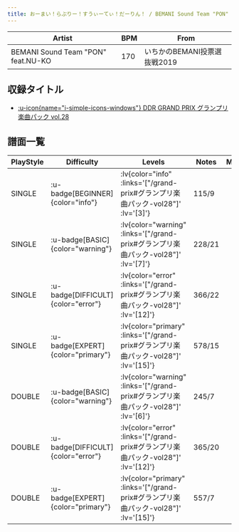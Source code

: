 ```yaml
---
title: おーまい！らぶりー！すうぃーてぃ！だーりん！ / BEMANI Sound Team "PON" feat.NU-KO
---
```


|Artist|BPM|From|
|------|---|----|
|BEMANI Sound Team "PON" feat.NU-KO|170|いちかのBEMANI投票選抜戦2019|

## 収録タイトル

- [ :u-icon{name="i-simple-icons-windows"} DDR GRAND PRIX グランプリ楽曲パック vol.28](/grand-prix#グランプリ楽曲パック-vol28)

## 譜面一覧

|PlayStyle|Difficulty|Levels|Notes|Movie|
|---------|----------|------|-----|-----|
|SINGLE| :u-badge[BEGINNER]{color="info"} | :lv{color="info" :links='["/grand-prix#グランプリ楽曲パック-vol28"]' :lv='[3]'} |115/9||
|SINGLE| :u-badge[BASIC]{color="warning"} | :lv{color="warning" :links='["/grand-prix#グランプリ楽曲パック-vol28"]' :lv='[7]'} |228/21||
|SINGLE| :u-badge[DIFFICULT]{color="error"} | :lv{color="error" :links='["/grand-prix#グランプリ楽曲パック-vol28"]' :lv='[12]'} |366/22||
|SINGLE| :u-badge[EXPERT]{color="primary"} | :lv{color="primary" :links='["/grand-prix#グランプリ楽曲パック-vol28"]' :lv='[15]'} |578/15||
|DOUBLE| :u-badge[BASIC]{color="warning"} | :lv{color="warning" :links='["/grand-prix#グランプリ楽曲パック-vol28"]' :lv='[6]'} |245/7||
|DOUBLE| :u-badge[DIFFICULT]{color="error"} | :lv{color="error" :links='["/grand-prix#グランプリ楽曲パック-vol28"]' :lv='[12]'} |365/20||
|DOUBLE| :u-badge[EXPERT]{color="primary"} | :lv{color="primary" :links='["/grand-prix#グランプリ楽曲パック-vol28"]' :lv='[15]'} |557/7||

